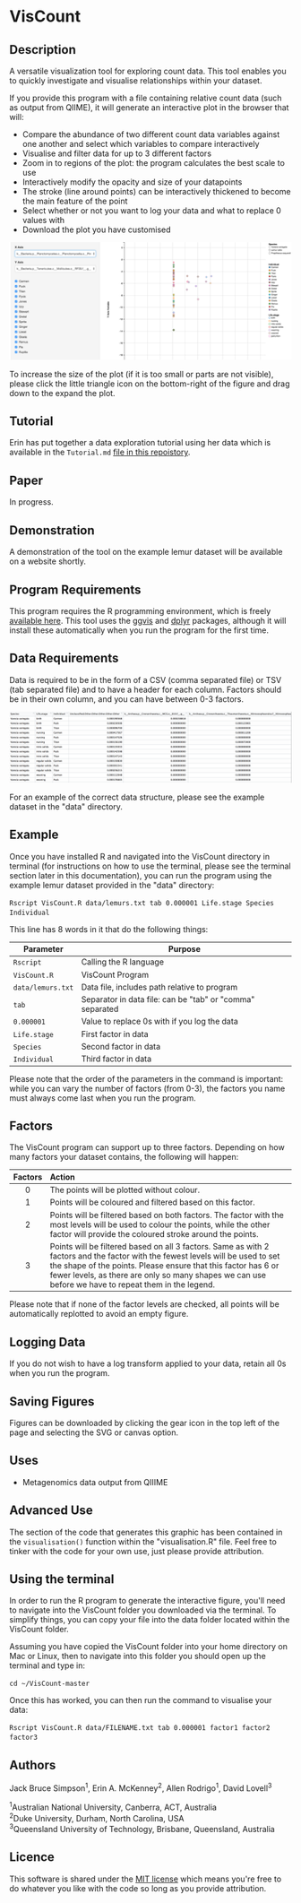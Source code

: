 # VisCount

## Description
A versatile visualization tool for exploring count data. This tool enables you to quickly investigate and visualise relationships within your dataset.

If you provide this program with a file containing relative count data (such as output from QIIME), it will generate an interactive plot in the browser that will:

* Compare the abundance of two different count data variables against one another and select which variables to compare interactively
* Visualise and filter data for up to 3 different factors
* Zoom in to regions of the plot: the program calculates the best scale to use
* Interactively modify the opacity and size of your datapoints
* The stroke (line around points) can be interactively thickened to become the main feature of the point
* Select whether or not you want to log your data and what to replace 0 values with
* Download the plot you have customised

![image of program in action](images/program_pic.png)

To increase the size of the plot (if it is too small or parts are not visible), please click the little triangle icon on the bottom-right of the figure and drag down to the expand the plot.

## Tutorial

Erin has put together a data exploration tutorial using her data which is available in the `Tutorial.md` [file in this repoistory](Tutorial.md).

## Paper
In progress.

## Demonstration

A demonstration of the tool on the example lemur dataset will be available on a website shortly.

## Program Requirements
This program requires the R programming environment, which is freely [available here](https://www.r-project.org/). This tool uses the [ggvis](https://cran.r-project.org/web/packages/ggvis/index.html) and [dplyr](https://cran.r-project.org/web/packages/dplyr/index.html) packages, although it will install these automatically when you run the program for the first time.

## Data Requirements

Data is required to be in the form of a CSV (comma separated file) or TSV (tab separated file) and to have a header for each column. Factors should be in their own column, and you can have between 0-3 factors.

![how data looks](images/data_layout.png)

For an example of the correct data structure, please see the example dataset in the "data" directory.

## Example
Once you have installed R and navigated into the VisCount directory in terminal (for instructions on how to use the terminal, please see the terminal section later in this documentation), you can run the program using the example lemur dataset provided in the "data" directory:

`Rscript VisCount.R data/lemurs.txt tab 0.000001 Life.stage Species Individual`

This line has 8 words in it that do the following things:

Parameter | Purpose
--- | ---
`Rscript`| Calling the R language
`VisCount.R` | VisCount Program
`data/lemurs.txt` | Data file, includes path relative to program
`tab` | Separator in data file: can be "tab" or "comma" separated
`0.000001` | Value to replace 0s with if you log the data
`Life.stage` | First factor in data
`Species` | Second factor in data
`Individual` | Third factor in data

Please note that the order of the parameters in the command is important: while you can vary the number of factors (from 0-3), the factors you name must always come last when you run the program.

## Factors

The VisCount program can support up to three factors. Depending on how many factors your dataset contains, the following will happen:

Factors | Action
:---: | :---
0 | The points will be plotted without colour.
1 | Points will be coloured and filtered based on this factor.
2 | Points will be filtered based on both factors. The factor with the most levels will be used to colour the points, while the other factor will provide the coloured stroke around the points.
3 | Points will be filtered based on all 3 factors. Same as with 2 factors and the factor with the fewest levels will be used to set the shape of the points. Please ensure that this factor has 6 or fewer levels, as there are only so many shapes we can use before we have to repeat them in the legend.

Please note that if none of the factor levels are checked, all points will be automatically replotted to avoid an empty figure.

## Logging Data

If you do not wish to have a log transform applied to your data, retain all 0s when you run the program.

## Saving Figures

Figures can be downloaded by clicking the gear icon in the top left of the page and selecting the SVG or canvas option.

## Uses

* Metagenomics data output from QIIIME

## Advanced Use

The section of the code that generates this graphic has been contained in the `visualisation()` function within the "visualisation.R" file. Feel free to tinker with the code for your own use, just please provide attribution.

## Using the terminal

In order to run the R program to generate the interactive figure, you'll need to navigate into the VisCount folder you downloaded via the terminal. To simplify things, you can copy your file into the data folder located within the VisCount folder.

Assuming you have copied the VisCount folder into your home directory on Mac or Linux, then to navigate into this folder you should open up the terminal and type in:

`cd ~/VisCount-master`

Once this has worked, you can then run the command to visualise your data:

`Rscript VisCount.R data/FILENAME.txt tab 0.000001 factor1 factor2 factor3`

## Authors

Jack Bruce Simpson<sup>1</sup>, Erin A. McKenney<sup>2</sup>, Allen Rodrigo<sup>1</sup>, David Lovell<sup>3</sup>

<sup>1</sup>Australian National University, Canberra, ACT, Australia<br />
<sup>2</sup>Duke University, Durham, North Carolina, USA<br />
<sup>3</sup>Queensland University of Technology, Brisbane, Queensland, Australia<br />

## Licence
This software is shared under the [MIT license](http://choosealicense.com/licenses/mit/) which means you're free to do whatever you like with the code so long as you provide attribution.
